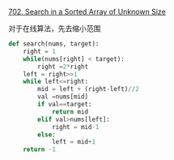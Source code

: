 

[702. Search in a Sorted Array of Unknown Size](https://leetcode.com/problems/search-in-a-sorted-array-of-unknown-size)

对于在线算法，先去缩小范围

```PYTHON
def search(nums, target):
    right = 1
    while(nums[right] < target):
        right =2*right
    left = right>>1
    while left<=right:
        mid = left + (right-left)//2
        val =nums[mid]
        if val==target:
            return mid
        elif val>nums[left]:
            right = mid-1
        else:
            left = mid+1
    return -1
```

